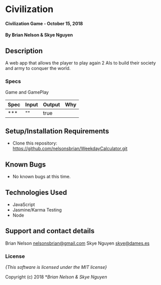# Civilization

#### Civilization Game - October 15, 2018

#### By **Brian Nelson** & **Skye Nguyen**

## Description

A web app that allows the player to play again 2 AIs to build their society and army to conquer the world.

### Specs    

Game and GamePlay

| Spec | Input | Output | Why |
| :-------------     | :------------- | :------------- | :----------- |
| *** | "" | true |  |



## Setup/Installation Requirements

* Clone this repository: https://github.com/nelsonsbrian/WeekdayCalculator.git

## Known Bugs
* No known bugs at this time.

## Technologies Used
* JavaScript
* Jasmine/Karma Testing
* Node


## Support and contact details

Brian Nelson nelsonsbrian@gmail.com
Skye Nguyen skye@dames.es

### License

*{This software is licensed under the MIT license}*

Copyright (c) 2018 **Brian Nelson & Skye Nguyen* 